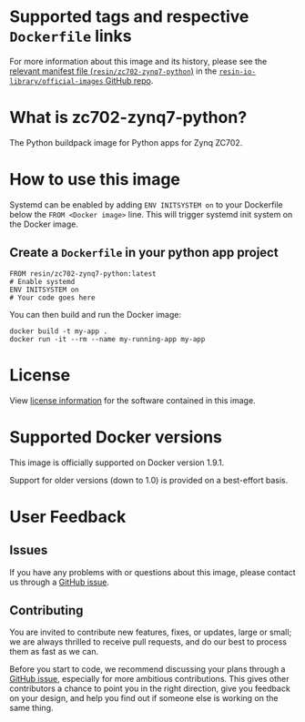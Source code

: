 # Supported tags and respective `Dockerfile` links



For more information about this image and its history, please see the [relevant manifest file (`resin/zc702-zynq7-python`)](https://github.com/resin-io-library/official-images/blob/master/library/zc702-zynq7-python) in the [`resin-io-library/official-images` GitHub repo](https://github.com/resin-io-library/official-images).

# What is zc702-zynq7-python?

The Python buildpack image for Python apps for Zynq ZC702.

# How to use this image

Systemd can be enabled by adding `ENV INITSYSTEM on` to your Dockerfile below the `FROM <Docker image>` line. This will trigger systemd init system on the Docker image.

## Create a `Dockerfile` in your python app project

	FROM resin/zc702-zynq7-python:latest
	# Enable systemd
	ENV INITSYSTEM on
	# Your code goes here

You can then build and run the Docker image:

	docker build -t my-app .
	docker run -it --rm --name my-running-app my-app

# License

View [license information](https://docs.python.org/2/license.html) for the software contained in this image.

# Supported Docker versions

This image is officially supported on Docker version 1.9.1.

Support for older versions (down to 1.0) is provided on a best-effort basis.

# User Feedback

## Issues

If you have any problems with or questions about this image, please contact us through a [GitHub issue](https://github.com/resin-io-library/base-images/issues).

## Contributing

You are invited to contribute new features, fixes, or updates, large or small; we are always thrilled to receive pull requests, and do our best to process them as fast as we can.

Before you start to code, we recommend discussing your plans through a [GitHub issue](https://github.com/resin-io-library/base-images/issues), especially for more ambitious contributions. This gives other contributors a chance to point you in the right direction, give you feedback on your design, and help you find out if someone else is working on the same thing.
